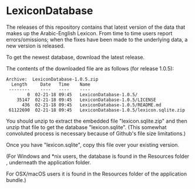 # LexiconDatabase

The releases of this repository contains that latest version of the data that makes up the Arabic-English Lexicon.
From time to time users report errors/omissions; when the fixes have been made to the underlying data, a new version is released.

To get the newest database, download the latest release. 

The contents of the downloaded file are as follows (for release 1.0.5): 
```
Archive:  LexiconDatabase-1.0.5.zip
  Length     Date   Time    Name
 --------    ----   ----    ----
        0  02-21-18 09:45   LexiconDatabase-1.0.5/
    35147  02-21-18 09:45   LexiconDatabase-1.0.5/LICENSE
      436  02-21-18 09:45   LexiconDatabase-1.0.5/README.md
 61122690  02-21-18 09:45   LexiconDatabase-1.0.5/lexicon.sqlite.zip
 ```
You should unzip to extract the embedded file "lexicon.sqlite.zip" and then unzip that file to get the database "lexicon.sqlite". (This somewhat convoluted process is necessary because of Github's file size limitations.)

Once you have "lexicon.sqlite", copy this file over your existing version.

(For Windows and \*nix users, the database is found in the Resources folder , underneath the application folder.

For OSX/macOS users it is found in the Resources folder of the application bundle.)

